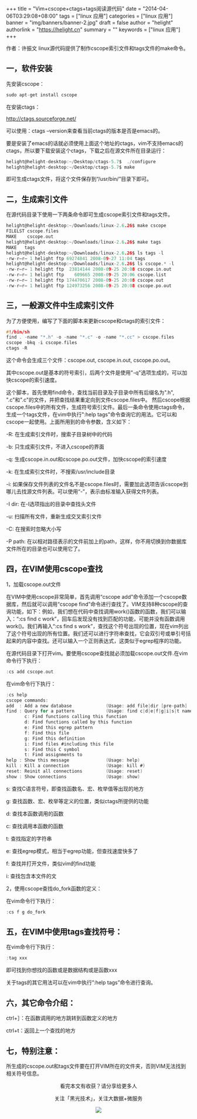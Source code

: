 +++
title = "Vim+cscope+ctags+tags阅读源代码"
date = "2014-04-06T03:29:08+08:00"
tags = ["linux 应用"]
categories = ["linux 应用"]
banner = "img/banners/banner-2.jpg"
draft = false
author = "helight"
authorlink = "https://helight.cn"
summary = ""
keywords = ["linux 应用"]
+++

作者：许振文
linux源代码提供了制作cscope索引文件和tags文件的make命令。
<!--more-->
## 一，软件安装
先安装cscope：
```c
sudo apt-get install cscope
```
在安装ctags：


http://ctags.sourceforge.net/

可以使用：ctags –version来查看当前ctags的版本是否是emacs的。

要是安装了emacs的话就必须使用上面这个地址的ctags，vim不支持emacs的ctags，所以要下载安装这个ctags，下载之后在源文件所在目录运行：
```c
helight@helight-desktop:~/Desktop/ctags-5.7$  ./configure
helight@helight-desktop:~/Desktop/ctags-5.7$ make
```
即可生成ctags文件，将这个文件保存到“/usr/bin/”目录下即可。

## 二，生成索引文件

在源代码目录下使用一下两条命令即可生成cscope索引文件和tags文件。
```c
helight@helight-desktop:~/Downloads/linux-2.6.26$ make cscope
FILELST cscope.files
MAKE    cscope.out
helight@helight-desktop:~/Downloads/linux-2.6.26$ make tags
MAKE   tags
helight@helight-desktop:~/Downloads/linux-2.6.26$ ls tags -l
-rw-r–r– 1 helight ftp 69274841 2008-09-27 11:04 tags
helight@helight-desktop:~/Downloads/linux-2.6.26$ ls cscope.* -l
-rw-r–r– 1 helight ftp  23814144 2008-09-25 20:08 cscope.in.out
-rw-r–r– 1 helight ftp    609665 2008-09-25 20:06 cscope.list
-rw-r–r– 1 helight ftp 174470617 2008-09-25 20:08 cscope.out
-rw-r–r— 1 helight ftp 124973256 2008-09-25 20:08 cscope.po.out
```


## 三，一般源文件中生成索引文件
为了方便使用，编写了下面的脚本来更新cscope和ctags的索引文件：
```c
#!/bin/sh
find . -name "*.h" -o -name "*.c" -o -name "*.cc" > cscope.files
cscope -bkq -i cscope.files
ctags -R
```

这个命令会生成三个文件：cscope.out, cscope.in.out, cscope.po.out。

其中cscope.out是基本的符号索引，后两个文件是使用"-q"选项生成的，可以加快cscope的索引速度。

这个脚本，首先使用find命令，查找当前目录及子目录中所有后缀名为".h", ".c"和".c"的文件，并把查找结果重定向到文件cscope.files中。
然后cscope根据cscope.files中的所有文件，生成符号索引文件。最后一条命令使用ctags命令，生成一个tags文件，在vim中执行":help tags"命令查询它的用法。它可以和cscope一起使用。上面所用到的命令参数，含义如下：

-R: 在生成索引文件时，搜索子目录树中的代码

-b: 只生成索引文件，不进入cscope的界面


-q: 生成cscope.in.out和cscope.po.out文件，加快cscope的索引速度

-k: 在生成索引文件时，不搜索/usr/include目录

-i: 如果保存文件列表的文件名不是cscope.files时，需要加此选项告诉cscope到哪儿去找源文件列表。可以使用“-”，表示由标准输入获得文件列表。

-I dir: 在-I选项指出的目录中查找头文件

-u: 扫描所有文件，重新生成交叉索引文件

-C: 在搜索时忽略大小写

-P path: 在以相对路径表示的文件前加上的path，这样，你不用切换到你数据库文件所在的目录也可以使用它了。

## 四，在VIM使用cscope查找
1，加载cscope.out文件

在VIM中使用cscope非常简单，首先调用“cscope add”命令添加一个cscope数据库，然后就可以调用“cscope find”命令进行查找了。VIM支持8种cscope的查询功能，如下：例如，我们想在代码中查找调用work()函数的函数，我们可以输入：“:cs find c work”，回车后发现没有找到匹配的功能，可能并没有函数调用work()。我们再输入“:cs find s work”，查找这个符号出现的位置，现在vim列出了这个符号出现的所有位置。我们还可以进行字符串查找，它会双引号或单引号括起来的内容中查找。还可以输入一个正则表达式，这类似于egrep程序的功能。

在源代码目录下打开vim。要使用cscope查找就必须加载cscope.out文件.在vim命令行下执行：

```c
:cs add cscope.out
```
在vim命令行下执行：
```c
:cs help
cscope commands:
add  : Add a new database             (Usage: add file|dir [pre-path] [flags])
find : Query for a pattern            (Usage: find c|d|e|f|g|i|s|t name)
       c: Find functions calling this function
       d: Find functions called by this function
       e: Find this egrep pattern
       f: Find this file
       g: Find this definition
       i: Find files #including this file
       s: Find this C symbol
       t: Find assignments to
help : Show this message              (Usage: help)
kill : Kill a connection              (Usage: kill #)
reset: Reinit all connections         (Usage: reset)
show : Show connections               (Usage: show)
```

s: 查找C语言符号，即查找函数名、宏、枚举值等出现的地方

g: 查找函数、宏、枚举等定义的位置，类似ctags所提供的功能

d: 查找本函数调用的函数

c: 查找调用本函数的函数

t: 查找指定的字符串

e: 查找egrep模式，相当于egrep功能，但查找速度快多了

f: 查找并打开文件，类似vim的find功能

i: 查找包含本文件的文



2，使用cscope查找do_fork函数的定义：

在vim命令行下执行：
```c
:cs f g do_fork
```

## 五，在VIM中使用tags查找符号：
在vim命令行下执行：
```c
:tag xxx
```
即可找到你想找的函数或是数据结构或是函数xxx

关于tags的其它用法可以在vim中执行”:help tags”命令进行查询。
## 六，其它命令介绍：
ctrl+］：在函数调用的地方跳转到函数定义的地方

ctrl+t：返回上一个查找的地方


## 七，特别注意：
所生成的cscope.out和tags文件要在打开VIM所在的文件夹，否则VIM无法找到相关符号信息。






<center>
看完本文有收获？请分享给更多人<br>

关注「黑光技术」，关注大数据+微服务<br>

![](/img/qrcode_helight_tech.jpg)
</center>
